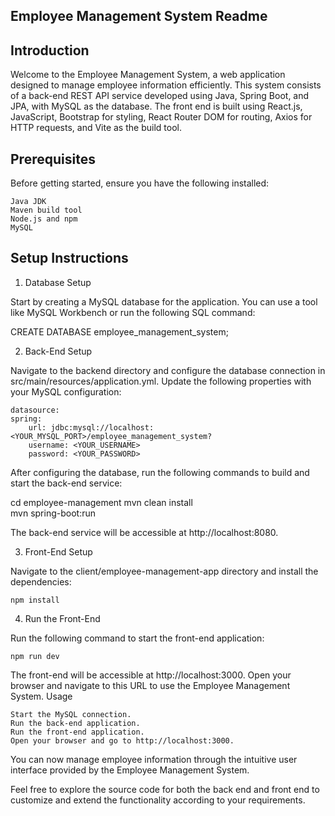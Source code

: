 Employee Management System Readme
---------------------------------

Introduction
------------

Welcome to the Employee Management System, a web application designed to manage employee information efficiently. This system consists of a back-end REST API service developed using Java, Spring Boot, and JPA, with MySQL as the database. The front end is built using React.js, JavaScript, Bootstrap for styling, React Router DOM for routing, Axios for HTTP requests, and Vite as the build tool.

Prerequisites
-------------

Before getting started, ensure you have the following installed:

    Java JDK
    Maven build tool
    Node.js and npm
    MySQL

Setup Instructions
------------------

1. Database Setup

Start by creating a MySQL database for the application. You can use a tool like MySQL Workbench or run the following SQL command:

CREATE DATABASE employee_management_system; 


2. Back-End Setup

Navigate to the backend directory and configure the database connection in src/main/resources/application.yml. Update the following properties with your MySQL configuration:

    datasource:                                                                      
    spring:                                                                          
        url: jdbc:mysql://localhost:<YOUR_MYSQL_PORT>/employee_management_system?    
        username: <YOUR_USERNAME>                                                    
        password: <YOUR_PASSWORD>

After configuring the database, run the following commands to build and start the back-end service:

   cd employee-management
   mvn clean install     
   mvn spring-boot:run   

The back-end service will be accessible at http://localhost:8080.

3. Front-End Setup

Navigate to the client/employee-management-app directory and install the dependencies:

    npm install

4. Run the Front-End

Run the following command to start the front-end application:

    npm run dev 

The front-end will be accessible at http://localhost:3000. Open your browser and navigate to this URL to use the Employee Management System.
Usage

    Start the MySQL connection.
    Run the back-end application.
    Run the front-end application.
    Open your browser and go to http://localhost:3000.

You can now manage employee information through the intuitive user interface provided by the Employee Management System.

Feel free to explore the source code for both the back end and front end to customize and extend the functionality according to your requirements.